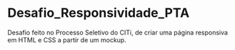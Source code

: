 # Desafio_Responsividade_PTA
Desafio feito no Processo Seletivo do CITi, de criar uma página responsiva em HTML e CSS a partir de um mockup.
